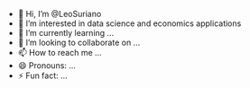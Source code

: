 - 👋 Hi, I’m @LeoSuriano
- 👀 I’m interested in data science and economics applications
- 🌱 I’m currently learning ...
- 💞️ I’m looking to collaborate on ...
- 📫 How to reach me ...
- 😄 Pronouns: ...
- ⚡ Fun fact: ...

<!---
LeoSuriano/LeoSuriano is a ✨ special ✨ repository because its `README.md` (this file) appears on your GitHub profile.
You can click the Preview link to take a look at your changes.
--->
